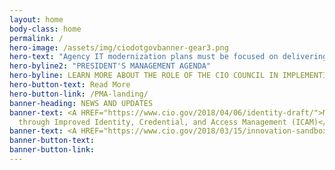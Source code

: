 ```yaml
---
layout: home
body-class: home
permalink: /
hero-image: /assets/img/ciodotgovbanner-gear3.png
hero-text: "Agency IT modernization plans must be focused on delivering better service to the public, and in doing so should be developed in furtherance of these priorities. This will result in building and maintaining a modern, secure, and resilient IT, which improves the lives of the American public."
hero-byline2: "PRESIDENT'S MANAGEMENT AGENDA"
hero-byline: LEARN MORE ABOUT THE ROLE OF THE CIO COUNCIL IN IMPLEMENTING THE CROSS-AGENCY PRIORITY GOALS.
hero-button-text: Read More
hero-button-link: /PMA-landing/
banner-heading: NEWS AND UPDATES
banner-text: <A HREF="https://www.cio.gov/2018/04/06/identity-draft/">May 4, 2018 Strengthening the Cybersecurity of Federal Agencies
  through Improved Identity, Credential, and Access Management (ICAM)</A>
banner-text: <A HREF="https://www.cio.gov/2018/03/15/innovation-sandbox-launch/">March 15, 2018 Innovation Sandbox Pilot Launch</A>
banner-button-text: 
banner-button-link: 
---
```


